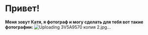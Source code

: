 # Привет! 
**Меня зовут Катя, я фотограф и могу сделать для тебя вот такие фотографии:**
![Uploading 3V5A9570 копия 2.jpg…]()



